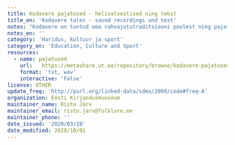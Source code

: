 ```yaml
---
title: Kodavere pajatused - helisalvestised ning tekst
title_en: 'Kodavere tales - sound recordings and text'
notes: "Kodavere on tuntud oma rahvajututraditsiooni poolest ning pajatused on Kodaverele vast kõige iseloomulikum rahvajutuliik. Need on humoristlikud lood, mille aluseks on mõni kohalik sündmus, mõni tähelepanu äratanud isik või mõni huvitav endisaegne elupilt. Ka laiemalt levinud jutumotiivid või -süžeed võisid saada tegelasteks täitsa kohalikud inimesed. Konkreetsele olustikule keskendumise tõttu jäi pajatuste levik ajas ja ruumis suhteliselt piiratuks. Vaimukamad lood võisid repertuaari jääda kauemaks, levida põlvest põlve ning koguda populaarsust küla piirest väljapoolgi. Pajatuste jutustajad kasutasid tavalisi rahvajuttude vormivõtteid: liiasust, kordust, dialoogi, kujundlikke ütlusi.\r\nKodavere pajatusi on kirja pandud alates 1932. aastast. Nende \"avastamine\" ja kogumise \"kuldaeg\" oli 1950.-1960. aastatel, mil toimusid mitmed kogumisretked Kodavere kihelkonda, korraldajaiks Riiklik Kirjandusmuuseum ja Eesti Raadio. Kodavere juttude uurimist alustas Selma Lätt, jätkas Mall Hiiemäe.\r\nSiit lehelt leiab pajatuste helisalvestusi, millele on lisatud ka tekstistus."
notes_en: ''
category: 'Haridus, kultuur ja sport'
category_en: 'Education, Culture and Sport'
resources:
  - name: pajatused
    url:   https://metashare.ut.ee/repository/browse/kodavere-pajatused/6232f2e4ff5a11e7a6e4005056b400247397ec9c28be49ffac7253c5d586dbec/
    format: 'txt, wav'
    interactive: 'False'
license: OTHER
update_freq: 'http://purl.org/linked-data/sdmx/2009/code#freq-A'
organization: Eesti Kirjandusmuuseum
maintainer_name: Risto Järv
maintainer_email: risto.jarv@folklore.ee
maintainer_phone: ''
date_issued: '2020/03/28'
date_modified: 2020/10/01
---
```


